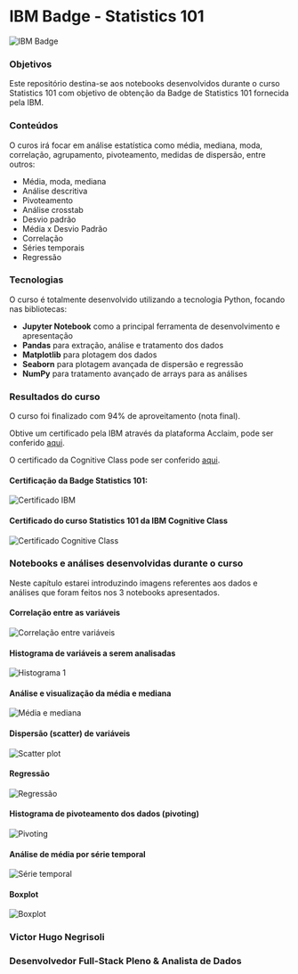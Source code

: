 # IBM Badge - Statistics 101

![IBM Badge](https://uploaddeimagens.com.br/images/002/760/584/original/badge.png?1594347177)

### Objetivos

Este repositório destina-se aos notebooks desenvolvidos durante o curso Statistics 101 com objetivo
de obtenção da Badge de Statistics 101 fornecida pela IBM.

### Conteúdos

O curos irá focar em análise estatística como média, mediana, moda, correlação, agrupamento, pivoteamento, medidas de dispersão, entre outros:

* Média, moda, mediana
* Análise descritiva
* Pivoteamento 
* Análise crosstab
* Desvio padrão
* Média x Desvio Padrão
* Correlação
* Séries temporais
* Regressão

### Tecnologias

O curso é totalmente desenvolvido utilizando a tecnologia Python, focando nas bibliotecas:

* **Jupyter Notebook** como a principal ferramenta de desenvolvimento e apresentação
* **Pandas** para extração, análise e tratamento dos dados
* **Matplotlib** para plotagem dos dados
* **Seaborn** para plotagem avançada de dispersão e regressão
* **NumPy** para tratamento avançado de arrays para as análises

### Resultados do curso

O curso foi finalizado com 94% de aproveitamento (nota final).

Obtive um certificado pela IBM através da plataforma Acclaim, pode ser conferido [aqui](https://www.youracclaim.com/badges/d71baf0c-c3f0-4e65-9ece-781374874f20).

O certificado da Cognitive Class pode ser conferido [aqui](https://courses.cognitiveclass.ai/certificates/d875add8469d43838665a71c3f69339f).

#### Certificação da Badge Statistics 101:

![Certificado IBM](https://uploaddeimagens.com.br/images/002/824/729/original/IBM_Badge_Statistics.png?1597240865)

#### Certificado do curso Statistics 101 da IBM Cognitive Class

![Certificado Cognitive Class](https://uploaddeimagens.com.br/images/002/824/731/original/IBM_Statistics_Cognitive_Class.png?1597240876)

### Notebooks e análises desenvolvidas durante o curso

Neste capítulo estarei introduzindo imagens referentes aos dados e análises que foram feitos nos 3 notebooks apresentados.

#### Correlação entre as variáveis

![Correlação entre variáveis](https://uploaddeimagens.com.br/images/002/827/131/original/nb1.png?1597326331)

#### Histograma de variáveis a serem analisadas

![Histograma 1](https://uploaddeimagens.com.br/images/002/827/133/original/n1_1.png?1597326348)

#### Análise e visualização da média e mediana

![Média e mediana](https://uploaddeimagens.com.br/images/002/827/142/original/nb1_3.png?1597326421)

#### Dispersão (scatter) de variáveis

![Scatter plot](https://uploaddeimagens.com.br/images/002/827/144/original/nb2.png?1597326470)

#### Regressão

![Regressão](https://uploaddeimagens.com.br/images/002/827/145/original/nb2_1.png?1597326534)

#### Histograma de pivoteamento dos dados (pivoting)

![Pivoting](https://uploaddeimagens.com.br/images/002/827/147/original/nb2_3.png?1597326586)

#### Análise de média por série temporal

![Série temporal](https://uploaddeimagens.com.br/images/002/827/152/original/nb3.png?1597326627)

#### Boxplot

![Boxplot](https://uploaddeimagens.com.br/images/002/827/153/original/nb3_1.png?1597326647)

### Victor Hugo Negrisoli

### Desenvolvedor Full-Stack Pleno & Analista de Dados
